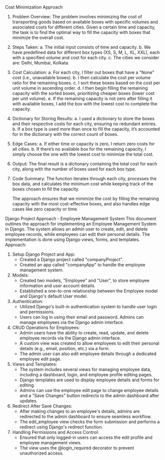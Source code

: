 Cost Minimization Approach

1. Problem Overview:
    The problem involves minimizing the cost of transporting goods based on available boxes with specific volumes and associated costs for different cities. 
    Given a certain time and capacity, the task is to find the optimal way to fill the capacity with boxes that minimize the overall cost.

2. Steps Taken:
    a. The initial input consists of time and capacity.
    b. We have predefined data for different box types (XS, S, M, L, XL, XXL), each with a specified volume and cost for each city.
    c. The cities we consider are: Delhi, Mumbai, Kolkata.

3. Cost Calculation:
    a. For each city, I filter out boxes that have a "None" cost (i.e., unavailable boxes).
    b. I then calculate the cost per volume ratio for the remaining boxes.
    c. I sort these boxes based on the cost per unit volume in ascending order.
    d. I then begin filling the remaining capacity with the sorted boxes, prioritizing cheaper boxes (lower cost per unit volume).
    e. If the remaining capacity is not zero after filling it with available boxes, I add the box with the lowest cost to complete the capacity.

4. Dictionary for Storing Results:
    a. I used a dictionary to store the boxes and their respective costs for each city, ensuring no redundant entries.
    b. If a box type is used more than once to fill the capacity, it’s accounted for in the dictionary with the correct count of boxes.

5. Edge Cases:
    a. If either time or capacity is zero, I return zero costs for all cities.
    b. If there’s no available box for the remaining capacity, I simply choose the one with the lowest cost to minimize the total cost.

6. Output:
    The final result is a dictionary containing the total cost for each city, along with the number of boxes used for each box type.

7. Code Summary:
    The function iterates through each city, processes the box data, and calculates the minimum cost while keeping track of the boxes chosen to fill the capacity.

    The approach ensures that we minimize the cost by filling the remaining capacity with the most cost-effective boxes, and also handles edge cases like zero capacity or time.



Django Project Approach - Employee Management System
This document outlines the approach for implementing an Employee Management System in Django. The system allows an admin user to create, edit, and delete employee records, while employees can edit their personal details. The implementation is done using Django views, forms, and templates.
Approach:
1. Setup Django Project and App:
   - Created a Django project called "companyProject".
   - Created an app called "companyApp" to handle the employee management system.
2. Models:
   - Created two models, "Employee" and "User", to store employee information and user account details.
   - Established a one-to-one relationship between the Employee model and Django's default User model.
3. Authentication:
   - Utilized Django's built-in authentication system to handle user login and permissions.
   - Users can log in using their email and password. Admins can manage employees via the Django admin interface.
4. CRUD Operations for Employees:
   - Admin users have the ability to create, read, update, and delete employee records via the Django admin interface.
   - A custom view was created to allow employees to edit their personal details (e.g., email, position, etc.) via a form.
   - The admin user can also edit employee details through a dedicated employee edit page.
5. Views and Templates:
   - The system includes several views for managing employee data, including a dashboard, login, and employee profile editing pages.
   - Django templates are used to display employee details and forms for editing.
   - Admins can use the employee edit page to change employee details and a "Save Changes" button redirects to the admin dashboard after updates.
6. Redirect After Save Changes:
   - After making changes to an employee's details, admins are redirected to the admin dashboard to ensure seamless workflow.
   - The edit_employee view checks the form submission and performs a redirect using Django's redirect function.
7. Handling Permissions and Access Control:
   - Ensured that only logged-in users can access the edit profile and employee management views.
   - The view uses the @login_required decorator to prevent unauthorized access.
